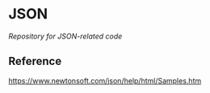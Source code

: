 # JSON

_Repository for JSON-related code_

## Reference
https://www.newtonsoft.com/json/help/html/Samples.htm
